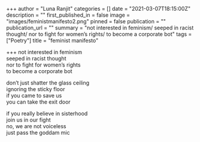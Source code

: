 +++
author = "Luna Ranjit"
categories = []
date = "2021-03-07T18:15:00Z"
description = ""
first_published_in = false
image = "images/feministmanifesto2.png"
pinned = false
publication = ""
publication_url = ""
summary = "not interested in feminism/ seeped in racist thought/ nor to fight for women’s rights/ to become a corporate bot"
tags = ["Poetry"]
title = "feminist manifesto"

+++
not interested in feminism  
seeped in racist thought  
nor to fight for women’s rights  
to become a corporate bot

don’t just shatter the glass ceiling  
ignoring the sticky floor  
if you came to save us  
you can take the exit door

if you really believe in sisterhood  
join us in our fight  
no, we are not voiceless  
just pass the goddam mic